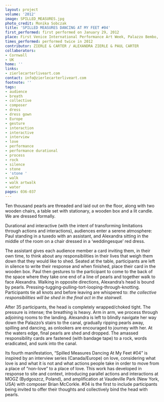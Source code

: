 ```yaml
---
layout: project
volume: '2012'
image: SPILLED_MEASURES.jpg
photo_credit: Monika Sobczak
title: 'SPILLED MEASURES DANCING AT MY FEET #04'
first_performed: first performed on January 29, 2012
place: First Venice International Performance Art Week, Palazzo Bembo, Venice, Italy
times_performed: performed twice in 2012
contributor: ZIERLE & CARTER / ALEXANDRA ZIERLE & PAUL CARTER
collaborators:
- Cornwall
- UK
home: ''
links:
- zierlecarterliveart.com
contact: info@zierlecarterliveart.com
footnote: ''
tags:
- audience
- breath
- collective
- composer
- dress
- dress gown
- Europe
- gesture
- interaction
- interactive
- interview
- love
- performance
- performance durational
- process
- rock
- silence
- stone
- 'stone '
- walk
- walk artwalk
- water
pages: 036-037
---
```


Ten thousand pearls are threaded and laid out on the floor, along with two wooden chairs, a table set with stationary, a wooden box and a lit candle. We are dressed formally.

Durational and interactive (with the intent of transforming limitations through actions and interactions), audiences enter a serene atmosphere: Paul standing in a tuxedo with an assistant, and Alexandra sitting in the middle of the room on a chair dressed in a ‘weddingesque’ red dress.

The assistant gives each audience member a card inviting them, in their own time, to think about any responsibilities in their lives that weigh them down that they would like to shed. Seated at the table, participants are left in silence to write their response and when finished, place their card in the wooden box. Paul then gestures to the participant to come to the back of the space where they take one end of a line of pearls and together walk to face Alexandra. Walking in opposite directions, Alexandra’s head is bound by pearls. Pressing-tugging-pulling-tort-looping-through-knotting. Participants tie all knots and before leaving are whispered to: _the collective responsibilities will be shed in the final act in the stairwell_.

After 35 participants, the head is completely wrapped/choked tight. The pressure is intense; the breathing is heavy. Arm in arm, we process through adjoining rooms to the landing. Alexandra is left to blindly navigate her way down the Palazzo’s stairs to the canal, gradually ripping pearls away, spilling and dancing, as onlookers are encouraged to journey with her. At the waters edge, final pearls are shed and dropped. The amassed responsibility cards are fastened (with bandage tape) to a rock, words eradicated, and sunk into the canal.

Its fourth manifestation, “Spilled Measures Dancing At My Feet #04” is inspired by an interview series (Canada/Europe) on love, considering what love is and what it is not and what actions people take in order to move from a place of “non-love” to a place of love. This work has developed in response to site and context, introducing parallel actions and interactions at MOGZ (Bydgoszcz, Poland), and amplification at Vaudeville Park (New York, USA) with composer Brian McCorkle. #04 is the first to include participants being invited to offer their thoughts and collectively bind the head with pearls.
